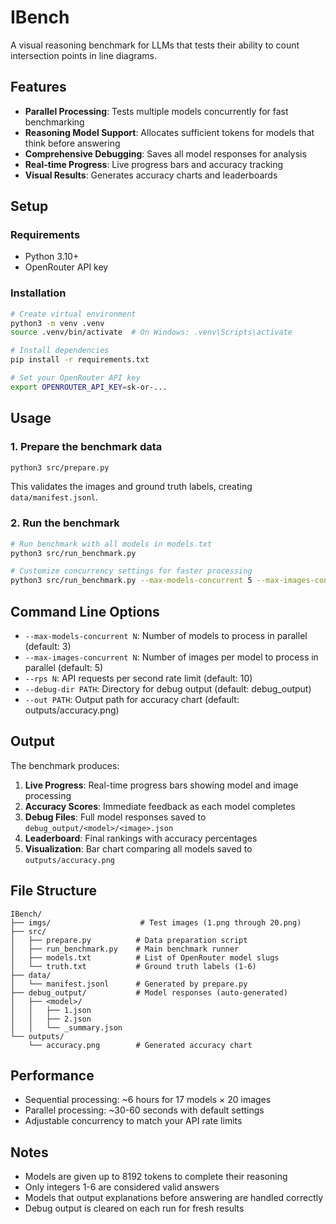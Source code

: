 # IBench

A visual reasoning benchmark for LLMs that tests their ability to count intersection points in line diagrams.

## Features

- **Parallel Processing**: Tests multiple models concurrently for fast benchmarking
- **Reasoning Model Support**: Allocates sufficient tokens for models that think before answering
- **Comprehensive Debugging**: Saves all model responses for analysis
- **Real-time Progress**: Live progress bars and accuracy tracking
- **Visual Results**: Generates accuracy charts and leaderboards

## Setup

### Requirements
- Python 3.10+
- OpenRouter API key

### Installation

```bash
# Create virtual environment
python3 -m venv .venv
source .venv/bin/activate  # On Windows: .venv\Scripts\activate

# Install dependencies
pip install -r requirements.txt

# Set your OpenRouter API key
export OPENROUTER_API_KEY=sk-or-...
```

## Usage

### 1. Prepare the benchmark data

```bash
python3 src/prepare.py
```

This validates the images and ground truth labels, creating `data/manifest.jsonl`.

### 2. Run the benchmark

```bash
# Run benchmark with all models in models.txt
python3 src/run_benchmark.py

# Customize concurrency settings for faster processing
python3 src/run_benchmark.py --max-models-concurrent 5 --max-images-concurrent 10 --rps 20
```

## Command Line Options

- `--max-models-concurrent N`: Number of models to process in parallel (default: 3)
- `--max-images-concurrent N`: Number of images per model to process in parallel (default: 5)
- `--rps N`: API requests per second rate limit (default: 10)
- `--debug-dir PATH`: Directory for debug output (default: debug_output)
- `--out PATH`: Output path for accuracy chart (default: outputs/accuracy.png)

## Output

The benchmark produces:

1. **Live Progress**: Real-time progress bars showing model and image processing
2. **Accuracy Scores**: Immediate feedback as each model completes
3. **Debug Files**: Full model responses saved to `debug_output/<model>/<image>.json`
4. **Leaderboard**: Final rankings with accuracy percentages
5. **Visualization**: Bar chart comparing all models saved to `outputs/accuracy.png`

## File Structure

```
IBench/
├── imgs/                    # Test images (1.png through 20.png)
├── src/
│   ├── prepare.py          # Data preparation script
│   ├── run_benchmark.py    # Main benchmark runner
│   ├── models.txt          # List of OpenRouter model slugs
│   └── truth.txt           # Ground truth labels (1-6)
├── data/
│   └── manifest.jsonl      # Generated by prepare.py
├── debug_output/           # Model responses (auto-generated)
│   ├── <model>/
│   │   ├── 1.json
│   │   ├── 2.json
│   │   └── _summary.json
└── outputs/
    └── accuracy.png        # Generated accuracy chart
```

## Performance

- Sequential processing: ~6 hours for 17 models × 20 images
- Parallel processing: ~30-60 seconds with default settings
- Adjustable concurrency to match your API rate limits

## Notes

- Models are given up to 8192 tokens to complete their reasoning
- Only integers 1-6 are considered valid answers
- Models that output explanations before answering are handled correctly
- Debug output is cleared on each run for fresh results
